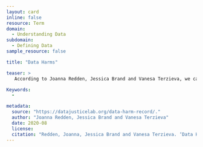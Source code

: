 ```yaml
---
layout: card
inline: false
resource: Term
domain:
  - Understanding Data
subdomain:
  - Defining Data
sample_resource: false

title: "Data Harms"

teaser: >
   According to Joanna Redden, Jessica Brand and Vanesa Terzieva, we can think about data harms as “the adverse effects caused by uses of data that may impair, injure, or set back a person, entity or society’s interests.”

Keywords:
  - 

metadata:
  source: "https://datajusticelab.org/data-harm-record/."
  author: "Joanna Redden, Jessica Brand and Vanesa Terzieva"
  date: 2020-08
  license: 
  citation: "Redden, Joanna, Jessica Brand and Vanesa Terzieva. ‘Data Harm Record.’ https://datajusticelab.org/data-harm-record/. Data Justice Lab. Accessed on 27 July 2024."
---
```

